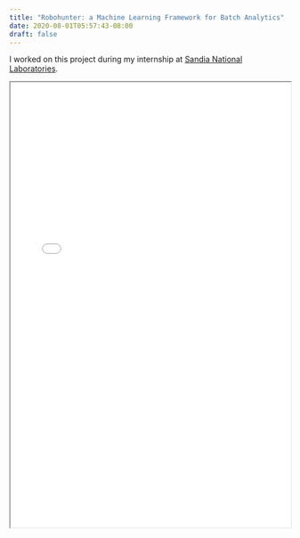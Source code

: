 ```yaml
---
title: "Robohunter: a Machine Learning Framework for Batch Analytics"
date: 2020-08-01T05:57:43-08:00
draft: false
---
```


I worked on this project during my internship at [Sandia National Laboratories](https://www.sandia.gov/).

<iframe src="/pdf/robohunter.pdf" width="100%" height="800px">
    This browser does not support PDFs. Please download the PDF to view it: <a href="/pdf/robohunter.pdf">Download PDF</a>.
</iframe>

